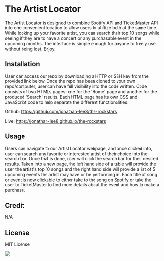 # The Artist Locator

The Artist Locator is designed to combine Spotify API and TicketMaster API into one convenient location to allow users to utiltize both at the same time. While looking up your favorite artist, you can search their top 10 songs while seeing if they are to have a concert or any purchasable event in the upcoming months. The interface is simple enough for anyone to freely use without being lost. Enjoy.

## Installation

User can access our repo by downloading a HTTP or SSH key from the provided link below. Once the repo has been cloned to your own repo/computer, user can have full visibility into the code written. Code consists of two HTMLs pages: one for the 'Home' page and another for the produced 'Search' results. Each HTML page has its own CSS and JavaScript code to help separate the different functionalities. 

Github: https://github.com/jonathan-lee8/the-rockstars

Live: https://jonathan-lee8.github.io/the-rockstars

## Usage

Users can navigate to our Artist Locator webpage, and once clicked into, user can search any favorite or interested artist of their choice into the search bar. Once that is done, user will click the search bar for their desired results. Taken into a new page, the left hand side of a table will provide the user the artist's top 10 songs and the right hand side will provide a list of 5 upcoming events the artist may have or be performing in. Each title of song or event is now clickable to either take to the song on Spotify or take the user to TicketMaster to find more details about the event and how to make a purchase.

## Credit

N/A

## License

MIT License

![](./images/ArtistDemo.gif)